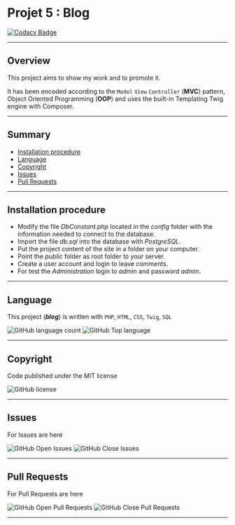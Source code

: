 # Projet 5 : Blog

[![Codacy Badge](https://app.codacy.com/project/badge/Grade/dc7178f37e2d4d72a10fefdb5a9f9b46)](https://www.codacy.com/manual/PatOpen/OC_Blog?utm_source=github.com&amp;utm_medium=referral&amp;utm_content=PatOpen/OC_Blog&amp;utm_campaign=Badge_Grade)

---

## Overview

This project aims to show my work and to promote it.

It has been encoded according to the `Model` `View` `Controller` (**MVC**) pattern, Object Oriented Programming (**OOP**) and uses the built-in Templating Twig engine with Composer.

---

## Summary

-   [Installation procedure](#Installation-procedure)
-   [Language](#Language)
-   [Copyright](#Copyright)
-   [Issues](#Issues)
-   [Pull Requests](#Pull-Requests)

---

## Installation procedure

-   Modify the file *DbConstant.php* located in the *config* folder with the information needed to connect to the database.
-   Import the file *db.sql* into the database with *PostgreSQL*.
-   Put the project content of the site in a folder on your computer.
-   Point the *public* folder as root folder to your server.
-   Create a user account and login to leave comments.
-   For test the *Administration* login to *admin* and password *admin*.

---

## Language

This project (***blog***) is written with `PHP`, `HTML`, `CSS`, `Twig`, `SQL`

![GitHub language count](https://img.shields.io/github/languages/count/PatOpen/OC_Blog)
![GitHub Top language](https://img.shields.io/github/languages/top/PatOpen/OC_Blog?color=red&label=PHP)

---

## Copyright

Code published under the MIT license

![GitHub license](https://img.shields.io/github/license/PatOpen/OC_Blog)

---


## Issues

For Issues are here

![GitHub Open Issues](https://img.shields.io/github/issues-raw/PatOpen/OC_Blog)
![GitHub Close Issues](https://img.shields.io/github/issues-closed-raw/PatOpen/OC_Blog?color=green)

---

## Pull Requests

For Pull Requests are here

![GitHub Open Pull Requests](https://img.shields.io/github/issues-pr-raw/PatOpen/OC_Blog)
![GitHub Close Pull Requests](https://img.shields.io/github/issues-pr-closed-raw/PatOpen/OC_Blog?color=green)

---

